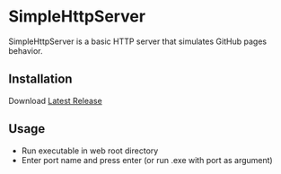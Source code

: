 # SimpleHttpServer

SimpleHttpServer is a basic HTTP server that simulates GitHub pages behavior.

## Installation

Download [Latest Release](https://github.com/filipton/SimpleHttpServer/releases/latest)

## Usage

* Run executable in web root directory
* Enter port name and press enter (or run .exe with port as argument)
